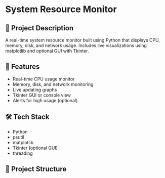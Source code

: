 # System Resource Monitor

## 📌 Project Description
A real-time system resource monitor built using Python that displays CPU, memory, disk, and network usage. Includes live visualizations using matplotlib and optional GUI with Tkinter.

## 🚀 Features
- Real-time CPU usage monitor
- Memory, disk, and network monitoring
- Live updating graphs
- Tkinter GUI or console view
- Alerts for high usage (optional)

## 🛠️ Tech Stack
- Python
- psutil
- matplotlib
- Tkinter (optional GUI)
- threading

## 📂 Project Structure

